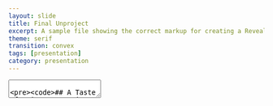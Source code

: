 ```yaml
---
layout: slide
title: Final Unproject
excerpt: A sample file showing the correct markup for creating a Reveal.js slide deck"
theme: serif
transition: convex
tags: [presentation]
category: presentation
---
```

<section data-markdown>
  <textarea data-template>

    ## A Taste of Asia: Separating the Authentic from the Adapted in UAE Restaurants 🥘
    ---
    ## Scope
    <img src="/assets/1.png" style="width:40%; height:25%; margin-left:10%;" />
    Our projects main focus is to explore how authentic asian restaurants are in the UAE in terms of food and aesthetics of the place. 
    ---
    ## Data 📊
    1. Food menu
    2. Additional taste
    3. Additional ingredients
    4. Additional foods
    5. Special techniques
    6. Decoration
    7. Any noticeable trends in restaurants of specific region
    ---
    ## Techniques
    1. Digitization
    2. Crowdsourcing
    3. Orange mining - image 🍊
    4. Text analysis
    ---
    ## Aim 
    Our mission is to be your go-to resource for Abu Dhabi's thriving restaurant scene, covering the city's greatest restaurants in every price range, neighborhood, and cuisine. Our blog is here to guide you to the best restaurants and hidden treasures in Abu Dhabi, whether you're a native foodie or a tourist searching for the real deal.
    > Rather than a numerical rating, we are going to include pros and cons and specialty.
    ---
    ## Values and Ethics
    <img src="/assets/2.jpeg" style="width:80%; height:50%; margin-left:10%;" />
    1. Honesty
    2. Authenticity
    ---
    ## Resources
    1. Cartographic representation 🗺️
    2. Crowd-sourcing
    3. Web-develeoper for the website
    ---
    ### Workplan:
    1. Decide on and collect metadata
    2. Making a site and uploading the data of the restaurants on the site
    3. Making a review section where people can talk about the restaurants or any specific dish of the restaurant  
    4. The reviews will be short and anonymous
    5. Up-voting and down-voting option for the restaurants and the dishes
    6. Making an interactive map on the site which will give some basic information when hovered over
    ---
    <img src="/assets/3.png" style="width:40%; height:25%; margin-left:10%;" />
    Thank You!

  </textarea>
</section>
